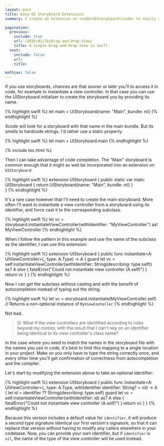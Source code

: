 ```yaml
---
layout: post
title: Easy UI Storyboard Extensions
summary: I create an extension on <code>UIStoryboard</code> to easily access Main.storyboard and instantiate custom <code>UIViewController</code> subclasses by type without littering the codebase with hardcoded strings.

pagination:
  previous:
    include: true
    url: /2016/01/18/Drag-and-Drop-View/
    title: A Simple Drag-and-Drop View in Swift
  next:
    include: false
    url:
    title:

mathjax: false
---
```


If you use storyboards, chances are that sooner or later you'll to access it in code, for example to instantiate a view controller. In that case you can use the UIStoryboard initializer to create the storyboard you by providing its name.

{% highlight swift %}
let main = UIStoryboard(name: "Main", bundle: nil)
{% endhighlight %}

Xcode will look for a storyboard with that name in the main bundle. But its smells to hardcode strings. I'd rather use a static property.

{% highlight swift %}
let main = UIStoryboard.main
{% endhighlight %}

{% include toc.html %}

Then I can take advantage of code completion. The "Main" storyboard is common enough that it might as well be incorporated into an extension on `UIStoryboard`.

{% highlight swift %}
extension UIStoryboard {
  public static var main: UIStoryboard {
    return UIStoryboard(name: "Main", bundle: nil)
  }  
}
{% endhighlight %}

It's a rare case however that I'll need to create the main storyboard. More often I'll want to instantiate a view controller from a storyboard using its identifier, and force cast it to the corresponding subclass.

{% highlight swift %}
let vc = storyboard.instantiateViewController(withIdentifier: "MyViewController") as! MyViewController
{% endhighlight %}

When I follow the pattern in this example and use the name of the subclass as the identifier, I can use this extension:


{% highlight swift %}
extension UIStoryboard {
  public func instantiate<A: UIViewController>(_ type: A.Type) -> A {
      guard let vc = self.instantiateViewController(withIdentifier: String(describing: type.self)) as? A else {
          fatalError("Could not instantiate view controller \(A.self)") }
      return vc
  }
}
{% endhighlight %}

Now I can get the subclass without casting and with the benefit of autocompletion instead of typing out the string.

{% highlight swift %}
let vc = storyboard.instantiate(MyViewController.self) // Returns a non-optional instance of `MyViewContoller`
{% endhighlight %}

Not bad.

> Q: What if the view controllers are identified according to rules beyond my control, with the result that I can't rely on an identifier being identical to its view controller's class name?

In the case where you need to match the names in the storyboard file with the names you use in code, it's best to limit this mapping to a single location in your project. Make so you only have to type the string correctly once, and every other time you'll get confirmation of correctness from autocompletion and the compiler.

Let's start by modifying the extension above to take an optional identifier:

{% highlight swift %}
extension UIStoryboard {
    public func instantiate<A: UIViewController>(_ type: A.Type, withIdentifier identifier: String? = nil) -> A {
        let id = identifier ?? String(describing: type.self)
        guard let vc = self.instantiateViewController(withIdentifier: id) as? A else {
            fatalError("Could not instantiate view controller \(A.self)") }
        return vc
    }
}
{% endhighlight %}

Because this version includes a default value for `identifier`, it will produce a second type signature identical our first version's signature, so that it can replace that version without having to modify any callers elsewhere in your codebase. Now, you can provide your own identifier, but if `identifier` is `nil`, the name of the type of the view controller will be used instead.
